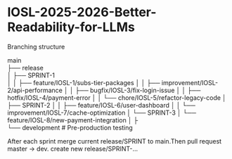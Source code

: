 # IOSL-2025-2026-Better-Readability-for-LLMs

Branching structure

main                            
├── release                      
│   ├── SPRINT-1                 
│   │   ├── feature/IOSL-1/subs-tier-packages
│   │   ├── improvement/IOSL-2/api-performance
│   │   ├── bugfix/IOSL-3/fix-login-issue
│   │   ├── hotfix/IOSL-4/payment-error
│   │   └── chore/IOSL-5/refactor-legacy-code
│   ├── SPRINT-2
│   │   ├── feature/IOSL-6/user-dashboard
│   │   └── improvement/IOSL-7/cache-optimization
│   └── SPRINT-3
│       └── feature/IOSL-8/new-payment-integration
│
├              
└── development    # Pre-production testing

After each sprint merge current release/SPRINT to main.Then pull request master -> dev. create new release/SPRINT-...
